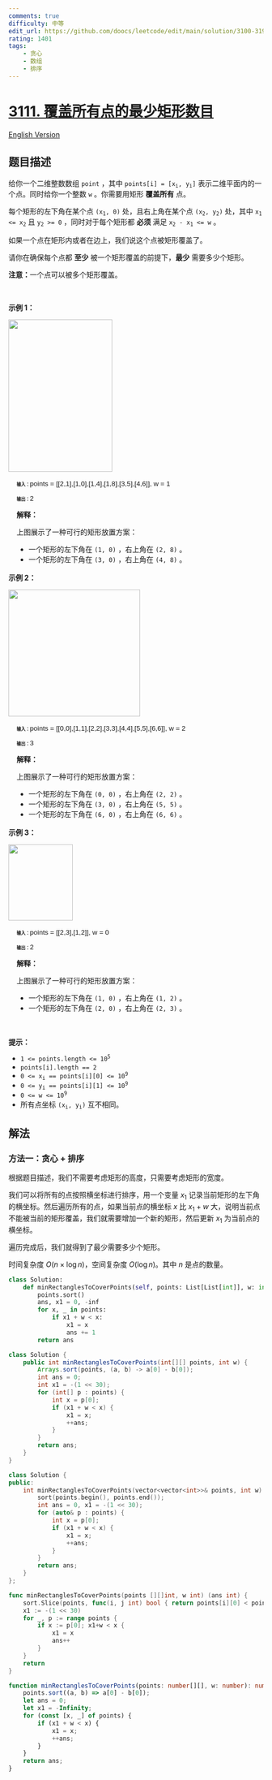 ```yaml
---
comments: true
difficulty: 中等
edit_url: https://github.com/doocs/leetcode/edit/main/solution/3100-3199/3111.Minimum%20Rectangles%20to%20Cover%20Points/README.md
rating: 1401
tags:
    - 贪心
    - 数组
    - 排序
---
```


# [3111. 覆盖所有点的最少矩形数目](https://leetcode.cn/problems/minimum-rectangles-to-cover-points)

[English Version](/solution/3100-3199/3111.Minimum%20Rectangles%20to%20Cover%20Points/README_EN.md)

## 题目描述

<!-- 这里写题目描述 -->

<p>给你一个二维整数数组&nbsp;<code>point</code>&nbsp;，其中&nbsp;<code>points[i] = [x<sub>i</sub>, y<sub>i</sub>]</code>&nbsp;表示二维平面内的一个点。同时给你一个整数&nbsp;<code>w</code>&nbsp;。你需要用矩形&nbsp;<strong>覆盖所有</strong>&nbsp;点。</p>

<p>每个矩形的左下角在某个点&nbsp;<code>(x<sub>1</sub>, 0)</code>&nbsp;处，且右上角在某个点&nbsp;<code>(x<sub>2</sub>, y<sub>2</sub>)</code>&nbsp;处，其中&nbsp;<code>x<sub>1</sub> &lt;= x<sub>2</sub></code>&nbsp;且&nbsp;<code>y<sub>2</sub> &gt;= 0</code>&nbsp;，同时对于每个矩形都&nbsp;<strong>必须</strong>&nbsp;满足&nbsp;<code>x<sub>2</sub> - x<sub>1</sub> &lt;= w</code>&nbsp;。</p>

<p>如果一个点在矩形内或者在边上，我们说这个点被矩形覆盖了。</p>

<p>请你在确保每个点都 <strong>至少</strong>&nbsp;被一个矩形覆盖的前提下，<strong>最少</strong>&nbsp;需要多少个矩形。</p>

<p><strong>注意：</strong>一个点可以被多个矩形覆盖。</p>

<p>&nbsp;</p>

<p><strong class="example">示例 1：</strong></p>

<p><img alt="" src="https://fastly.jsdelivr.net/gh/doocs/leetcode@main/solution/3100-3199/3111.Minimum%20Rectangles%20to%20Cover%20Points/images/screenshot-from-2024-03-04-20-33-05.png" style="width: 205px; height: 300px;" /></p>

<div class="example-block" style="border-color: var(--border-tertiary); border-left-width: 2px; color: var(--text-secondary); margin-bottom: 1rem; margin-top: 1rem; overflow: visible; padding-left: 1rem;">
<p style=""><span class="example-io" style="font-size: 8.75px;"><b>输入：</b></span><span class="example-io" style="font-size: 0.85rem; font-family: Menlo, sans-serif;">points = [[2,1],[1,0],[1,4],[1,8],[3,5],[4,6]], w = 1</span></p>

<p style=""><span class="example-io" style="font-size: 8.75px;"><b>输出：</b></span><span class="example-io" style="font-size: 0.85rem; font-family: Menlo, sans-serif;">2</span></p>

<p style="font-size: 0.875rem;"><strong>解释：</strong></p>

<p style="font-size: 0.875rem;">上图展示了一种可行的矩形放置方案：</p>

<ul style="font-size: 0.875rem;">
	<li>一个矩形的左下角在&nbsp;<code>(1, 0)</code>&nbsp;，右上角在&nbsp;<code>(2, 8)</code>&nbsp;。</li>
	<li>一个矩形的左下角在&nbsp;<code>(3, 0)</code>&nbsp;，右上角在&nbsp;<code>(4, 8)</code>&nbsp;。</li>
</ul>
</div>

<p><strong class="example">示例 2：</strong></p>

<p><img alt="" src="https://fastly.jsdelivr.net/gh/doocs/leetcode@main/solution/3100-3199/3111.Minimum%20Rectangles%20to%20Cover%20Points/images/screenshot-from-2024-03-04-18-59-12.png" style="width: 260px; height: 250px;" /></p>

<div class="example-block" style="border-color: var(--border-tertiary); border-left-width: 2px; color: var(--text-secondary); margin-bottom: 1rem; margin-top: 1rem; overflow: visible; padding-left: 1rem;">
<p style=""><span class="example-io" style="font-size: 8.75px;"><b>输入：</b></span><span class="example-io" style="font-size: 0.85rem; font-family: Menlo, sans-serif;">points = [[0,0],[1,1],[2,2],[3,3],[4,4],[5,5],[6,6]], w = 2</span></p>

<p style=""><span class="example-io" style="font-size: 8.75px;"><b>输出：</b></span><span class="example-io" style="font-size: 0.85rem; font-family: Menlo, sans-serif;">3</span></p>

<p style="font-size: 0.875rem;"><b>解释：</b></p>

<p style="font-size: 0.875rem;">上图展示了一种可行的矩形放置方案：</p>

<ul style="font-size: 0.875rem;">
	<li>一个矩形的左下角在&nbsp;<code>(0, 0)</code>&nbsp;，右上角在&nbsp;<code>(2, 2)</code>&nbsp;。</li>
	<li>一个矩形的左下角在&nbsp;<code>(3, 0)</code>&nbsp;，右上角在&nbsp;<code>(5, 5)</code>&nbsp;。</li>
	<li>一个矩形的左下角在&nbsp;<code>(6, 0)</code>&nbsp;，右上角在&nbsp;<code>(6, 6)</code>&nbsp;。</li>
</ul>
</div>

<p><strong class="example">示例 3：</strong></p>

<p><img alt="" src="https://fastly.jsdelivr.net/gh/doocs/leetcode@main/solution/3100-3199/3111.Minimum%20Rectangles%20to%20Cover%20Points/images/screenshot-from-2024-03-04-20-24-03.png" style="height: 150px; width: 127px;" /></p>

<div class="example-block" style="border-color: var(--border-tertiary); border-left-width: 2px; color: var(--text-secondary); margin-bottom: 1rem; margin-top: 1rem; overflow: visible; padding-left: 1rem;">
<p style=""><span class="example-io" style="font-size: 8.75px;"><b>输入：</b></span><span class="example-io" style="font-size: 0.85rem; font-family: Menlo, sans-serif;">points = [[2,3],[1,2]], w = 0</span></p>

<p style=""><span class="example-io" style="font-size: 8.75px;"><b>输出：</b></span><span class="example-io" style="font-size: 0.85rem; font-family: Menlo, sans-serif;">2</span></p>

<p style="font-size: 0.875rem;"><strong>解释：</strong></p>

<p style="font-size: 0.875rem;">上图展示了一种可行的矩形放置方案：</p>

<ul style="font-size: 0.875rem;">
	<li>一个矩形的左下角在&nbsp;<code>(1, 0)</code>&nbsp;，右上角在&nbsp;<code>(1, 2)</code>&nbsp;。</li>
	<li>一个矩形的左下角在&nbsp;<code>(2, 0)</code>&nbsp;，右上角在&nbsp;<code>(2, 3)</code>&nbsp;。</li>
</ul>
</div>

<p>&nbsp;</p>

<p><strong>提示：</strong></p>

<ul>
	<li><code>1 &lt;= points.length &lt;= 10<sup>5</sup></code></li>
	<li><code>points[i].length == 2</code></li>
	<li><code>0 &lt;= x<sub>i</sub> == points[i][0] &lt;= 10<sup>9</sup></code></li>
	<li><code>0 &lt;= y<sub>i</sub> == points[i][1] &lt;= 10<sup>9</sup></code></li>
	<li><code>0 &lt;= w &lt;= 10<sup>9</sup></code></li>
	<li>所有点坐标&nbsp;<code>(x<sub>i</sub>, y<sub>i</sub>)</code>&nbsp;互不相同。</li>
</ul>

## 解法

### 方法一：贪心 + 排序

根据题目描述，我们不需要考虑矩形的高度，只需要考虑矩形的宽度。

我们可以将所有的点按照横坐标进行排序，用一个变量 $x_1$ 记录当前矩形的左下角的横坐标。然后遍历所有的点，如果当前点的横坐标 $x$ 比 $x_1 + w$ 大，说明当前点不能被当前的矩形覆盖，我们就需要增加一个新的矩形，然后更新 $x_1$ 为当前点的横坐标。

遍历完成后，我们就得到了最少需要多少个矩形。

时间复杂度 $O(n \times \log n)$，空间复杂度 $O(\log n)$。其中 $n$ 是点的数量。

<!-- tabs:start -->

```python
class Solution:
    def minRectanglesToCoverPoints(self, points: List[List[int]], w: int) -> int:
        points.sort()
        ans, x1 = 0, -inf
        for x, _ in points:
            if x1 + w < x:
                x1 = x
                ans += 1
        return ans
```

```java
class Solution {
    public int minRectanglesToCoverPoints(int[][] points, int w) {
        Arrays.sort(points, (a, b) -> a[0] - b[0]);
        int ans = 0;
        int x1 = -(1 << 30);
        for (int[] p : points) {
            int x = p[0];
            if (x1 + w < x) {
                x1 = x;
                ++ans;
            }
        }
        return ans;
    }
}
```

```cpp
class Solution {
public:
    int minRectanglesToCoverPoints(vector<vector<int>>& points, int w) {
        sort(points.begin(), points.end());
        int ans = 0, x1 = -(1 << 30);
        for (auto& p : points) {
            int x = p[0];
            if (x1 + w < x) {
                x1 = x;
                ++ans;
            }
        }
        return ans;
    }
};
```

```go
func minRectanglesToCoverPoints(points [][]int, w int) (ans int) {
	sort.Slice(points, func(i, j int) bool { return points[i][0] < points[j][0] })
	x1 := -(1 << 30)
	for _, p := range points {
		if x := p[0]; x1+w < x {
			x1 = x
			ans++
		}
	}
	return
}
```

```ts
function minRectanglesToCoverPoints(points: number[][], w: number): number {
    points.sort((a, b) => a[0] - b[0]);
    let ans = 0;
    let x1 = -Infinity;
    for (const [x, _] of points) {
        if (x1 + w < x) {
            x1 = x;
            ++ans;
        }
    }
    return ans;
}
```

<!-- tabs:end -->

<!-- end -->
